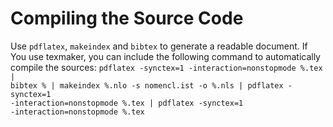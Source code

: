 # Compiling the Source Code

Use `pdflatex`, `makeindex` and `bibtex` to generate a readable document.
If You use texmaker, you can include the following command to automatically compile the sources: 
<code>pdflatex -synctex=1 -interaction=nonstopmode %.tex | bibtex % | 
makeindex %.nlo -s nomencl.ist -o %.nls | pdflatex -synctex=1 -interaction=nonstopmode %.tex 
| pdflatex -synctex=1 -interaction=nonstopmode %.tex</code>
